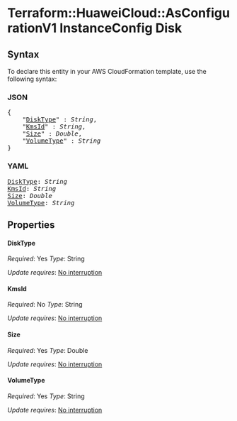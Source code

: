 # Terraform::HuaweiCloud::AsConfigurationV1 InstanceConfig Disk

## Syntax

To declare this entity in your AWS CloudFormation template, use the following syntax:

### JSON

<pre>
{
    "<a href="#disktype" title="DiskType">DiskType</a>" : <i>String</i>,
    "<a href="#kmsid" title="KmsId">KmsId</a>" : <i>String</i>,
    "<a href="#size" title="Size">Size</a>" : <i>Double</i>,
    "<a href="#volumetype" title="VolumeType">VolumeType</a>" : <i>String</i>
}
</pre>

### YAML

<pre>
<a href="#disktype" title="DiskType">DiskType</a>: <i>String</i>
<a href="#kmsid" title="KmsId">KmsId</a>: <i>String</i>
<a href="#size" title="Size">Size</a>: <i>Double</i>
<a href="#volumetype" title="VolumeType">VolumeType</a>: <i>String</i>
</pre>

## Properties

#### DiskType

_Required_: Yes
_Type_: String

_Update requires_: [No interruption](https://docs.aws.amazon.com/AWSCloudFormation/latest/UserGuide/using-cfn-updating-stacks-update-behaviors.html#update-no-interrupt)

#### KmsId

_Required_: No
_Type_: String

_Update requires_: [No interruption](https://docs.aws.amazon.com/AWSCloudFormation/latest/UserGuide/using-cfn-updating-stacks-update-behaviors.html#update-no-interrupt)

#### Size

_Required_: Yes
_Type_: Double

_Update requires_: [No interruption](https://docs.aws.amazon.com/AWSCloudFormation/latest/UserGuide/using-cfn-updating-stacks-update-behaviors.html#update-no-interrupt)

#### VolumeType

_Required_: Yes
_Type_: String

_Update requires_: [No interruption](https://docs.aws.amazon.com/AWSCloudFormation/latest/UserGuide/using-cfn-updating-stacks-update-behaviors.html#update-no-interrupt)

